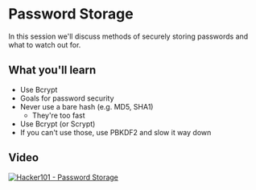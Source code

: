 Password Storage
================

In this session we'll discuss methods of securely storing passwords and what to watch out for.

What you'll learn
-----------------

- Use Bcrypt
- Goals for password security
- Never use a bare hash (e.g. MD5, SHA1)
	- They're too fast
- Use Bcrypt (or Scrypt)
- If you can't use those, use PBKDF2 and slow it way down

Video
-----

[![Hacker101 - Password Storage](https://img.youtube.com/vi/xZ5cxxllgP8/0.jpg)](https://www.youtube.com/watch?v=xZ5cxxllgP8)
